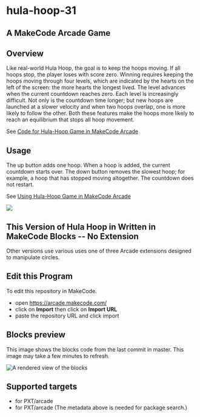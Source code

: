 # hula-hoop-31
## A MakeCode Arcade Game

## Overview
Like real-world Hula Hoop, the goal is to keep the hoops moving. If all hoops stop, the player loses with score zero. Winning requires keeping the hoops moving through four levels, which are indicated by the hearts on the left of the screen: the more hearts the longest lived. The level advances when the current countdown reaches zero. Each level ls increasingly difficult. Not only is the countdown time longer; but new hoops are launched at a slower velocity and when two hoops overlap, one is more likely to follow the other. Both these features make the hoops more likely to reach an equilibrium that stops all hoop movement.

See [Code for Hula-Hoop Game in MakeCode Arcade](https://wecodemakecode.com/2019/12/12/code-for-hula-hoop-game-in-makecode-arcade/)

## Usage

The up button adds one hoop. When a hoop is added, the current countdown starts over. The down button removes the slowest hoop; for 
example, a hoop that has stopped moving altogether. The countdown does not restart.

See [Using Hula-Hoop Game in MakeCode Arcade](https://wecodemakecode.com/2019/12/02/using-hula-hoop-game-in-makecode-arcade/)

![](Hula-Hoop.gif)

## This Version of Hula Hoop in Written in MakeCode Blocks -- No Extension
Other versions use various uses one of three Arcade extensions designed to manipulate circles.

## Edit this Program

To edit this repository in MakeCode.

* open https://arcade.makecode.com/
* click on **Import** then click on **Import URL**
* paste the repository URL and click import

## Blocks preview

This image shows the blocks code from the last commit in master.
This image may take a few minutes to refresh.

![A rendered view of the blocks](https://github.com/wecodemakecode/hula-hoop-31/raw/master/.makecode/blocks.png)

## Supported targets

* for PXT/arcade
* for PXT/arcade
(The metadata above is needed for package search.)

